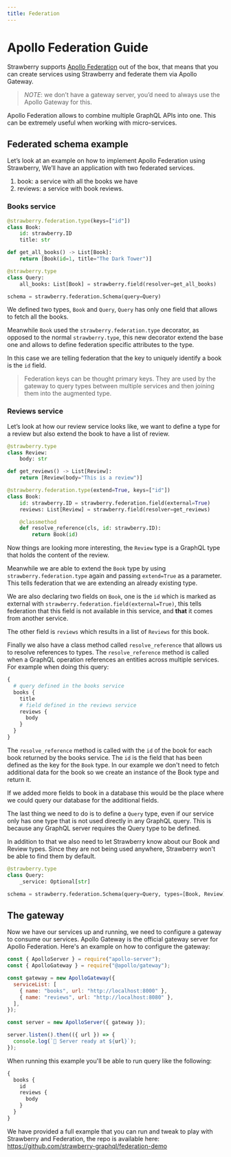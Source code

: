 ```yaml
---
title: Federation
---
```


# Apollo Federation Guide

Strawberry supports [Apollo Federation][1] out of the box, that means that you
can create services using Strawberry and federate them via Apollo Gateway.

> _NOTE_: we don’t have a gateway server, you’d need to always use the Apollo
> Gateway for this.

Apollo Federation allows to combine multiple GraphQL APIs into one. This can be
extremely useful when working with micro-services.

## Federated schema example

Let’s look at an example on how to implement Apollo Federation using Strawberry,
We’ll have an application with two federated services.

1. book: a service with all the books we have
2. reviews: a service with book reviews.

### Books service

```python
@strawberry.federation.type(keys=["id"])
class Book:
    id: strawberry.ID
    title: str

def get_all_books() -> List[Book]:
    return [Book(id=1, title="The Dark Tower")]

@strawberry.type
class Query:
    all_books: List[Book] = strawberry.field(resolver=get_all_books)

schema = strawberry.federation.Schema(query=Query)
```

We defined two types, `Book` and `Query`, `Query` has only one field that allows
to fetch all the books.

Meanwhile `Book` used the `strawberry.federation.type` decorator, as opposed to
the normal `strawberry.type`, this new decorator extend the base one and allows
to define federation specific attributes to the type.

In this case we are telling federation that the key to uniquely identify a book
is the `id` field.

> Federation keys can be thought primary keys. They are used by the gateway to
> query types between multiple services and then joining them into the augmented
> type.

### Reviews service

Let’s look at how our review service looks like, we want to define a type for a
review but also extend the book to have a list of review.

```python
@strawberry.type
class Review:
    body: str

def get_reviews() -> List[Review]:
    return [Review(body="This is a review")]

@strawberry.federation.type(extend=True, keys=["id"])
class Book:
    id: strawberry.ID = strawberry.federation.field(external=True)
    reviews: List[Review] = strawberry.field(resolver=get_reviews)

    @classmethod
    def resolve_reference(cls, id: strawberry.ID):
        return Book(id)
```

Now things are looking more interesting, the `Review` type is a GraphQL type
that holds the content of the review.

Meanwhile we are able to extend the `Book` type by using
`strawberry.federation.type` again and passing `extend=True` as a parameter.
This tells federation that we are extending an already existing type.

We are also declaring two fields on `Book`, one is the `id` which is marked as
external with `strawberry.federation.field(external=True)`, this tells
federation that this field is not available in this service, and **that** it
comes from another service.

The other field is `reviews` which results in a list of `Reviews` for this book.

Finally we also have a class method called `resolve_reference` that allows us to
resolve references to types. The `resolve_reference` method is called when a
GraphQL operation references an entities across multiple services. For example
when doing this query:

```graphql
{
  # query defined in the books service
  books {
    title
    # field defined in the reviews service
    reviews {
      body
    }
  }
}
```

The `resolve_reference` method is called with the `id` of the book for each book
returned by the books service. The `id` is the field that has been defined as
the key for the `Book` type. In our example we don't need to fetch additional
data for the book so we create an instance of the Book type and return it.

If we added more fields to book in a database this would be the place where we
could query our database for the additional fields.

The last thing we need to do is to define a `Query` type, even if our service
only has one type that is not used directly in any GraphQL query. This is
because any GraphQL server requires the Query type to be defined.

In addition to that we also need to let Strawberry know about our Book and
Review types. Since they are not being used anywhere, Strawberry won't be able
to find them by default.

```python
@strawberry.type
class Query:
    _service: Optional[str]

schema = strawberry.federation.Schema(query=Query, types=[Book, Review])
```

## The gateway

Now we have our services up and running, we need to configure a gateway to
consume our services. Apollo Gateway is the official gateway server for Apollo
Federation. Here's an example on how to configure the gateway:

```js
const { ApolloServer } = require("apollo-server");
const { ApolloGateway } = require("@apollo/gateway");

const gateway = new ApolloGateway({
  serviceList: [
    { name: "books", url: "http://localhost:8000" },
    { name: "reviews", url: "http://localhost:8080" },
  ],
});

const server = new ApolloServer({ gateway });

server.listen().then(({ url }) => {
  console.log(`🚀 Server ready at ${url}`);
});
```

When running this example you'll be able to run query like the following:

```graphql
{
  books {
    id
    reviews {
      body
    }
  }
}
```

We have provided a full example that you can run and tweak to play with
Strawberry and Federation, the repo is available here:
https://github.com/strawberry-graphql/federation-demo

[1]: https://www.apollographql.com/docs/federation "Apollo Federation Introduction"
